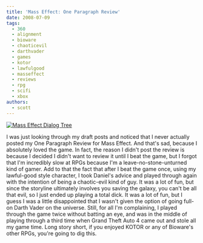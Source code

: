 ```yaml
---
title: 'Mass Effect: One Paragraph Review'
date: 2008-07-09
tags:
  - 360
  - alignment
  - bioware
  - chaoticevil
  - darthvader
  - games
  - kotor
  - lawfulgood
  - masseffect
  - reviews
  - rpg
  - scifi
  - xbox
authors:
  - scott
---
```


[![Mass Effect Dialog Tree](/images/2607620905_b6d9fa4b22.jpg)](http://www.flickr.com/photos/spaceninja/2607620905/)

I was just looking through my draft posts and noticed that I never actually posted my One Paragraph Review for Mass Effect. And that's sad, because I absolutely loved the game. In fact, the reason I didn't post the review is because I decided I didn't want to review it until I beat the game, but I forgot that I'm incredibly slow at RPGs because I'm a leave-no-stone-unturned kind of gamer. Add to that the fact that after I beat the game once, using my lawful-good style character, I took Daniel's advice and played through again with the intention of being a chaotic-evil kind of guy. It was a lot of fun, but since the storyline ultimately involves you saving the galaxy, you can't be all that evil, so I just ended up playing a total dick. It was a lot of fun, but I guess I was a little disappointed that I wasn't given the option of going full-on Darth Vader on the universe. Still, for all I'm complaining, I played through the game twice without batting an eye, and was in the middle of playing through a third time when Grand Theft Auto 4 came out and stole all my game time. Long story short, if you enjoyed KOTOR or any of Bioware's other RPGs, you're going to dig this.
